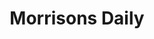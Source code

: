 ---
title: "Morrisons Daily"
url: /blackpool/morrisons-daily-collingwood-avenue/
shop: Lebensmittel
---